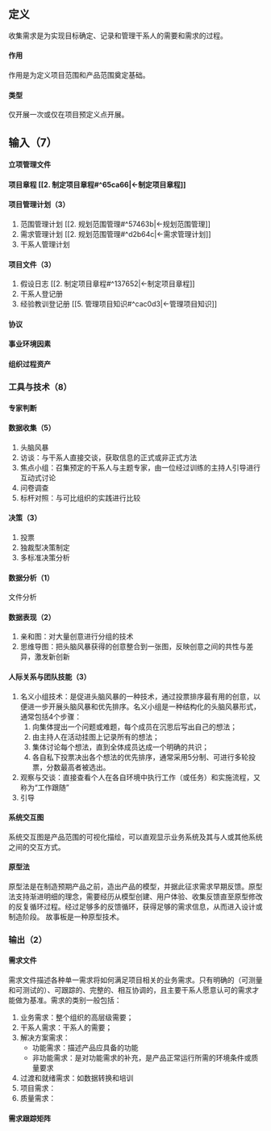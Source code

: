 ## 定义
收集需求是为实现目标确定、记录和管理干系人的需要和需求的过程。
#### 作用
作用是为定义项目范围和产品范围奠定基础。
#### 类型
仅开展一次或仅在项目预定义点开展。
## 输入（7）
#### 立项管理文件
#### 项目章程 [[2. 制定项目章程#^65ca66|<-制定项目章程]]
#### 项目管理计划（3）
1. 范围管理计划 [[2. 规划范围管理#^57463b|<-规划范围管理]]
2. 需求管理计划 [[2. 规划范围管理#^d2b64c|<-需求管理计划]]
3. 干系人管理计划
#### 项目文件（3）
1. 假设日志 [[2. 制定项目章程#^137652|<-制定项目章程]]
2. 干系人登记册
3. 经验教训登记册 [[5. 管理项目知识#^cac0d3|<-管理项目知识]]
#### 协议
#### 事业环境因素
#### 组织过程资产
### 工具与技术（8）
#### 专家判断
#### 数据收集（5）
1. 头脑风暴
2. 访谈：与干系人直接交谈，获取信息的正式或非正式方法
3. 焦点小组：召集预定的干系人与主题专家，由一位经过训练的主持人引导进行互动式讨论
4. 问卷调查
5. 标杆对照：与可比组织的实践进行比较
#### 决策（3）
1. 投票
2. 独裁型决策制定
3. 多标准决策分析
#### 数据分析（1）
文件分析
#### 数据表现（2）
1. 亲和图：对大量创意进行分组的技术
2. 思维导图：把头脑风暴获得的创意整合到一张图，反映创意之间的共性与差异，激发新创新
#### 人际关系与团队技能（3）
1. 名义小组技术：是促进头脑风暴的一种技术，通过投票排序最有用的创意，以便进一步开展头脑风暴和优先排序。名义小组是一种结构化的头脑风暴形式，通常包括4个步骤：
	1. 向集体提出一个问题或难题，每个成员在沉思后写出自己的想法；
	2. 由主持人在活动挂图上记录所有的想法；
	3. 集体讨论每个想法，直到全体成员达成一个明确的共识；
	4. 各自私下投票决出各个想法的优先排序，通常采用5分制、可进行多轮投票，分数最高者被选出。
2. 观察与交谈：直接查看个人在各自环境中执行工作（或任务）和实施流程，又称为“工作跟随”
3. 引导
#### 系统交互图
系统交互图是产品范围的可视化描绘，可以直观显示业务系统及其与人或其他系统之间的交互方式。
#### 原型法
原型法是在制造预期产品之前，造出产品的模型，并据此征求需求早期反馈。原型法支持渐进明细的理念，需要经历从模型创建、用户体验、收集反馈直至原型修改的反复循环过程。经过足够多的反馈循环，获得足够的需求信息，从而进入设计或制造阶段。
故事板是一种原型技术。
### 输出（2）
#### 需求文件
需求文件描述各种单一需求将如何满足项目相关的业务需求。只有明确的（可测量和可测试的）、可跟踪的、完整的、相互协调的，且主要干系人愿意认可的需求才能做为基准。需求的类别一般包括：
1. 业务需求：整个组织的高层级需要；
2. 干系人需求：干系人的需要；
3. 解决方案需求：
	- 功能需求：描述产品应具备的功能
	- 非功能需求：是对功能需求的补充，是产品正常运行所需的环境条件或质量要求
4. 过渡和就绪需求：如数据转换和培训
5. 项目需求：
6. 质量需求：
#### 需求跟踪矩阵
